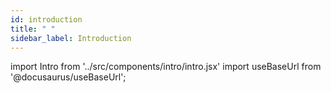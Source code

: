 ```yaml
---
id: introduction
title: " "
sidebar_label: Introduction
---
```


import Intro from '../src/components/intro/intro.jsx'
import useBaseUrl from '@docusaurus/useBaseUrl';


<Intro/>
